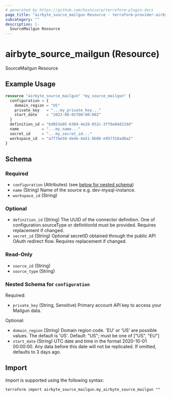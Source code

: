 ```yaml
---
# generated by https://github.com/hashicorp/terraform-plugin-docs
page_title: "airbyte_source_mailgun Resource - terraform-provider-airbyte"
subcategory: ""
description: |-
  SourceMailgun Resource
---
```


# airbyte_source_mailgun (Resource)

SourceMailgun Resource

## Example Usage

```terraform
resource "airbyte_source_mailgun" "my_source_mailgun" {
  configuration = {
    domain_region = "US"
    private_key   = "...my_private_key..."
    start_date    = "2023-08-01T00:00:00Z"
  }
  definition_id = "bd853e05-630d-4e28-852c-3ff9e84d219d"
  name          = "...my_name..."
  secret_id     = "...my_secret_id..."
  workspace_id  = "a7f7be58-dede-4a51-8b06-e957318ad0a2"
}
```

<!-- schema generated by tfplugindocs -->
## Schema

### Required

- `configuration` (Attributes) (see [below for nested schema](#nestedatt--configuration))
- `name` (String) Name of the source e.g. dev-mysql-instance.
- `workspace_id` (String)

### Optional

- `definition_id` (String) The UUID of the connector definition. One of configuration.sourceType or definitionId must be provided. Requires replacement if changed.
- `secret_id` (String) Optional secretID obtained through the public API OAuth redirect flow. Requires replacement if changed.

### Read-Only

- `source_id` (String)
- `source_type` (String)

<a id="nestedatt--configuration"></a>
### Nested Schema for `configuration`

Required:

- `private_key` (String, Sensitive) Primary account API key to access your Mailgun data.

Optional:

- `domain_region` (String) Domain region code. 'EU' or 'US' are possible values. The default is 'US'. Default: "US"; must be one of ["US", "EU"]
- `start_date` (String) UTC date and time in the format 2020-10-01 00:00:00. Any data before this date will not be replicated. If omitted, defaults to 3 days ago.

## Import

Import is supported using the following syntax:

```shell
terraform import airbyte_source_mailgun.my_airbyte_source_mailgun ""
```
